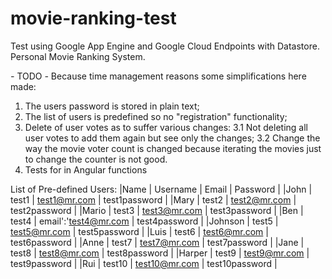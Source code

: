 # movie-ranking-test
Test using Google App Engine and Google Cloud Endpoints with Datastore. Personal Movie Ranking System.

*-* TODO *-*
Because time management reasons some simplifications here made:
1. The users password is stored in plain text;
2. The list of users is predefined so no "registration" functionality;
3. Delete of user votes as to suffer various changes:
3.1 Not deleting all user votes to add them again but see only the changes;
3.2 Change the way the movie voter count is changed because iterating the movies just to change the counter is not good.
4. Tests for in Angular functions


List of Pre-defined Users:
|Name | Username | Email | Password  | 
|John |	test1 | test1@mr.com | test1password |
|Mary |	test2 | test2@mr.com | test2password |
|Mario | test3 | test3@mr.com | test3password |
|Ben | test4 | email':'test4@mr.com | test4password |
|Johnson | test5 | test5@mr.com | test5password |
|Luis | test6 | test6@mr.com | test6password |
|Anne | test7 | test7@mr.com | test7password |
|Jane | test8 | test8@mr.com | test8password |
|Harper | test9 | test9@mr.com | test9password |
|Rui | test10 | test10@mr.com | test10password |
